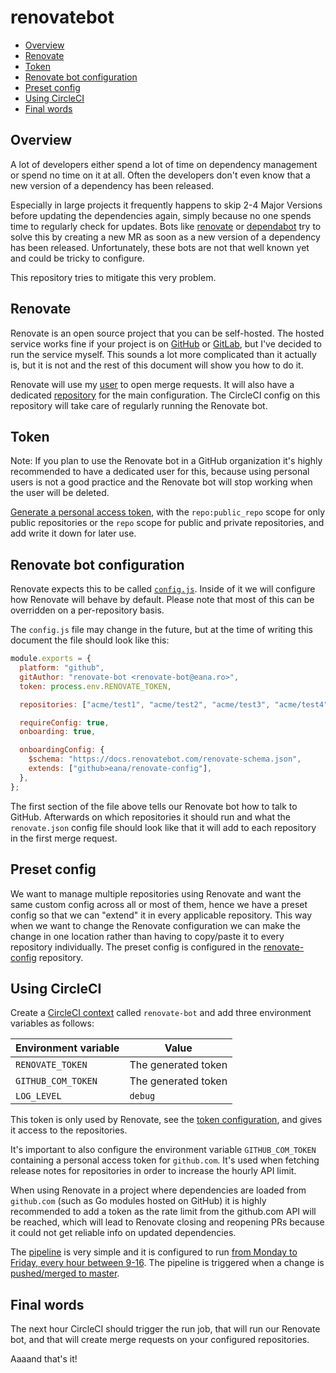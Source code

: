 # renovatebot

<!-- vim-markdown-toc GFM -->

* [Overview](#overview)
* [Renovate](#renovate)
* [Token](#token)
* [Renovate bot configuration](#renovate-bot-configuration)
* [Preset config](#preset-config)
* [Using CircleCI](#using-circleci)
* [Final words](#final-words)

<!-- vim-markdown-toc -->

## Overview

A lot of developers either spend a lot of time on dependency management or
spend no time on it at all. Often the developers don't even know that a new
version of a dependency has been released.

Especially in large projects it frequently happens to skip 2-4 Major Versions
before updating the dependencies again, simply because no one spends time to
regularly check for updates. Bots like
[renovate](https://github.com/renovatebot/renovate) or
[dependabot](https://dependabot.com/) try to solve this by creating a new MR as
soon as a new version of a dependency has been released. Unfortunately, these
bots are not that well known yet and could be tricky to configure.

This repository tries to mitigate this very problem.

## Renovate

Renovate is an open source project that you can be self-hosted. The hosted
service works fine if your project is on [GitHub](https://github.com) or
[GitLab](https://about.gitlab.com), but I've decided to run the service myself.
This sounds a lot more complicated than it actually is, but it is not and the
rest of this document will show you how to do it.

Renovate will use my [user](https://github.com/eana) to open merge requests. It
will also have a dedicated [repository](https://github.com/eana/renovate-bot)
for the main configuration. The CircleCI config on this repository will take
care of regularly running the Renovate bot.

## Token

Note: If you plan to use the Renovate bot in a GitHub organization it's highly
recommended to have a dedicated user for this, because using personal users is
not a good practice and the Renovate bot will stop working when the user will
be deleted.

[Generate a personal access token](https://github.com/settings/tokens), with
the `repo:public_repo` scope for only public repositories or the `repo` scope
for public and private repositories, and add write it down for later use.

## Renovate bot configuration

Renovate expects this to be called [`config.js`](./config.js). Inside of it we
will configure how Renovate will behave by default. Please note that most of
this can be overridden on a per-repository basis.

The `config.js` file may change in the future, but at the time of writing this
document the file should look like this:

```js
module.exports = {
  platform: "github",
  gitAuthor: "renovate-bot <renovate-bot@eana.ro>",
  token: process.env.RENOVATE_TOKEN,

  repositories: ["acme/test1", "acme/test2", "acme/test3", "acme/test4"],

  requireConfig: true,
  onboarding: true,

  onboardingConfig: {
    $schema: "https://docs.renovatebot.com/renovate-schema.json",
    extends: ["github>eana/renovate-config"],
  },
};
```

The first section of the file above tells our Renovate bot how to talk to
GitHub. Afterwards on which repositories it should run and what the
`renovate.json` config file should look like that it will add to each
repository in the first merge request.

## Preset config

We want to manage multiple repositories using Renovate and want the same custom
config across all or most of them, hence we have a preset config so that we can
"extend" it in every applicable repository. This way when we want to change the
Renovate configuration we can make the change in one location rather than
having to copy/paste it to every repository individually. The preset config is
configured in the [renovate-config](https://github.com/eana/renovate-config)
repository.

## Using CircleCI

Create a [CircleCI
context](https://circleci.com/docs/2.0/contexts/#creating-and-using-a-context)
called `renovate-bot` and add three environment variables as follows:

| Environment variable | Value               |
| -------------------- | ------------------- |
| `RENOVATE_TOKEN`     | The generated token |
| `GITHUB_COM_TOKEN`   | The generated token |
| `LOG_LEVEL`          | `debug`             |

This token is only used by Renovate, see the [token
configuration](https://docs.renovatebot.com/self-hosted-configuration/#token),
and gives it access to the repositories.

It's important to also configure the environment variable `GITHUB_COM_TOKEN`
containing a personal access token for `github.com`. It's used when fetching
release notes for repositories in order to increase the hourly API limit.

When using Renovate in a project where dependencies are loaded from
`github.com` (such as Go modules hosted on GitHub) it is highly recommended to
add a token as the rate limit from the github.com API will be reached, which
will lead to Renovate closing and reopening PRs because it could not get
reliable info on updated dependencies.

The [pipeline](./circleci/config.yml) is very simple and it is configured to
run [from Monday to Friday, every hour between
9-16](https://github.com/eana/renovate-bot/blob/master/.circleci/config.yml#L51-L52).
The pipeline is triggered when a change is [pushed/merged to
master](https://github.com/eana/renovate-bot/blob/master/.circleci/config.yml#L60-L62).

## Final words

The next hour CircleCI should trigger the run job, that will run our Renovate
bot, and that will create merge requests on your configured repositories.

Aaaand that's it!
